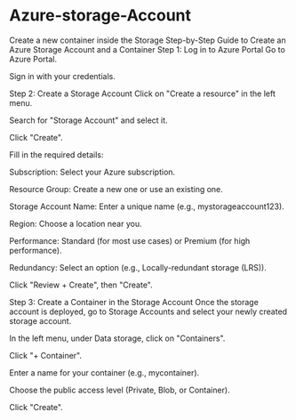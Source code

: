 # Azure-storage-Account
Create a new container inside the Storage 
Step-by-Step Guide to Create an Azure Storage Account and a Container
Step 1: Log in to Azure Portal
Go to Azure Portal.

Sign in with your credentials.

Step 2: Create a Storage Account
Click on "Create a resource" in the left menu.

Search for "Storage Account" and select it.

Click "Create".

Fill in the required details:

Subscription: Select your Azure subscription.

Resource Group: Create a new one or use an existing one.

Storage Account Name: Enter a unique name (e.g., mystorageaccount123).

Region: Choose a location near you.

Performance: Standard (for most use cases) or Premium (for high performance).

Redundancy: Select an option (e.g., Locally-redundant storage (LRS)).

Click "Review + Create", then "Create".

Step 3: Create a Container in the Storage Account
Once the storage account is deployed, go to Storage Accounts and select your newly created storage account.

In the left menu, under Data storage, click on "Containers".

Click "+ Container".

Enter a name for your container (e.g., mycontainer).

Choose the public access level (Private, Blob, or Container).

Click "Create".

